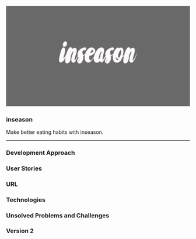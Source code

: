 ![Alt text](/public/images/readme/inseason-logo.png)

### inseason

Make better eating habits with inseason.

---

### Development Approach

### User Stories

### URL

### Technologies

### Unsolved Problems and Challenges

### Version 2
